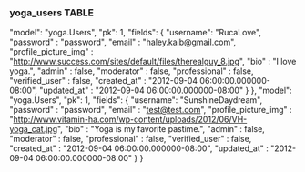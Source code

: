 ### yoga_users TABLE

"model": "yoga.Users",
"pk": 1,
"fields": {
  "username": "RucaLove",
  "password" : "password",
  "email" : "haley.kalb@gmail.com",
  "profile_picture_img" : "http://www.success.com/sites/default/files/therealguy_8.jpg",
  "bio" : "I love yoga.",
  "admin" : false,
  "moderator" : false,
  "professional" : false,
  "verified_user" : false,
  "created_at" : "2012-09-04 06:00:00.000000-08:00",
  "updated_at" : "2012-09-04 06:00:00.000000-08:00"
  }
},
"model": "yoga.Users",
"pk": 1,
"fields": {
  "username": "SunshineDaydream",
  "password" : "password",
  "email" : "test@test.com",
  "profile_picture_img" : "http://www.vitamin-ha.com/wp-content/uploads/2012/06/VH-yoga_cat.jpg",
  "bio" : "Yoga is my favorite pastime.",
  "admin" : false,
  "moderator" : false,
  "professional" : false,
  "verified_user" : false,
  "created_at" : "2012-09-04 06:00:00.000000-08:00",
  "updated_at" : "2012-09-04 06:00:00.000000-08:00"
  }
}
